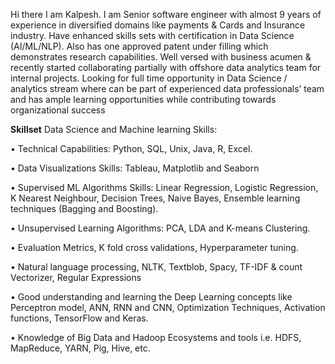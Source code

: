 Hi there I am Kalpesh.
I am Senior software engineer with almost 9 years of experience in diversified domains like payments & Cards and
Insurance industry. Have enhanced skills sets with certification in Data Science (AI/ML/NLP). Also has one
approved patent under filling which demonstrates research capabilities. Well versed with business acumen &
recently started collaborating partially with offshore data analytics team for internal projects. Looking for full
time opportunity in Data Science / analytics stream where can be part of experienced data professionals’ team
and has ample learning opportunities while contributing towards organizational success

**Skillset**
Data Science and Machine learning Skills:

• Technical Capabilities: Python, SQL, Unix, Java, R, Excel.

• Data Visualizations Skills: Tableau, Matplotlib and Seaborn

• Supervised ML Algorithms Skills: Linear Regression, Logistic Regression, K Nearest Neighbour, Decision
Trees, Naive Bayes, Ensemble learning techniques (Bagging and Boosting).

• Unsupervised Learning Algorithms: PCA, LDA and K-means Clustering.

• Evaluation Metrics, K fold cross validations, Hyperparameter tuning.

• Natural language processing, NLTK, Textblob, Spacy, TF-IDF & count Vectorizer, Regular Expressions

• Good understanding and learning the Deep Learning concepts like Perceptron model, ANN, RNN and
CNN, Optimization Techniques, Activation functions, TensorFlow and Keras.

• Knowledge of Big Data and Hadoop Ecosystems and tools i.e. HDFS, MapReduce, YARN, Pig, Hive, etc.
